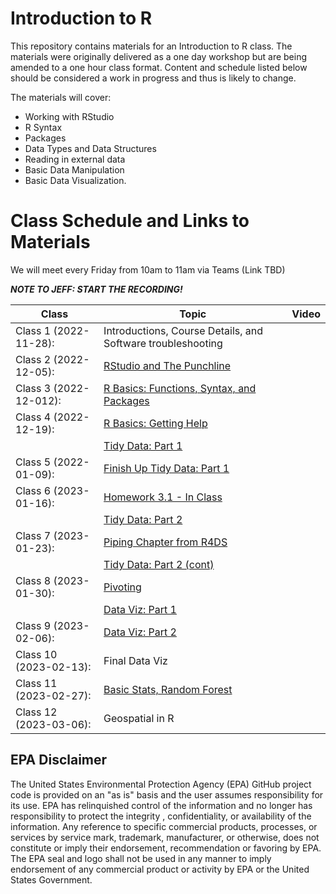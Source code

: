 # Introduction to R

This repository contains materials for an Introduction to R class. The materials were originally delivered as a one day workshop but are being amended to a one hour class format. Content and schedule listed below should be considered a work in progress and thus is likely to change.

The materials will cover:

-   Working with RStudio
-   R Syntax
-   Packages
-   Data Types and Data Structures
-   Reading in external data
-   Basic Data Manipulation
-   Basic Data Visualization.

# Class Schedule and Links to Materials

We will meet every Friday from 10am to 11am via Teams (Link TBD)

***NOTE TO JEFF: START THE RECORDING!***

| Class                  | Topic                                                                 | Video |
|--------------|--------------------------------------------|--------------|
| Class 1 (2022-11-28):  | Introductions, Course Details, and Software troubleshooting           |       |
| Class 2 (2022-12-05):  | [RStudio and The Punchline](lessons/01_rstudio.md)                    |       |
| Class 3 (2022-12-012): | [R Basics: Functions, Syntax, and Packages](lessons/02_r_basics.md)   |       |
| Class 4 (2022-12-19):  | [R Basics: Getting Help](lessons/02_r_basics.md#getting-help)         |       |
|                        | [Tidy Data: Part 1](lessons/03_tidy_data_in_r_1.md)                   |       |
| Class 5 (2022-01-09):  | [Finish Up Tidy Data: Part 1](lessons/03_tidy_data_in_r_1.md)         |       |
| Class 6 (2023-01-16):  | [Homework 3.1 - In Class](lessons/03_tidy_data_in_r_1.md#homework-31) |       |
|                        | [Tidy Data: Part 2](lessons/03_tidy_data_in_r_2.md)                   |       |
| Class 7 (2023-01-23):  | [Piping Chapter from R4DS](https://r4ds.had.co.nz/pipes.html)         |       |
|                        | [Tidy Data: Part 2 (cont)](lessons/03_tidy_data_in_r_2.md#mutate)     |       |
| Class 8 (2023-01-30):  | [Pivoting](lessons/03_tidy_data_in_r_2.md#pivoting)                   |       |
|                        | [Data Viz: Part 1](lessons/04_data_viz_with_ggplot2.md)               |       |
| Class 9 (2023-02-06):  | [Data Viz: Part 2](lessons/04_data_viz_with_ggplot2.md)               |       |
| Class 10 (2023-02-13): | Final Data Viz                                                        |       |
| Class 11 (2023-02-27): | [Basic Stats, Random Forest](lessons/06_basic_stats.md)               |       |
| Class 12 (2023-03-06): | Geospatial in R                                                       |       |

## EPA Disclaimer

The United States Environmental Protection Agency (EPA) GitHub project code is provided on an "as is" basis and the user assumes responsibility for its use. EPA has relinquished control of the information and no longer has responsibility to protect the integrity , confidentiality, or availability of the information. Any reference to specific commercial products, processes, or services by service mark, trademark, manufacturer, or otherwise, does not constitute or imply their endorsement, recommendation or favoring by EPA. The EPA seal and logo shall not be used in any manner to imply endorsement of any commercial product or activity by EPA or the United States Government.
